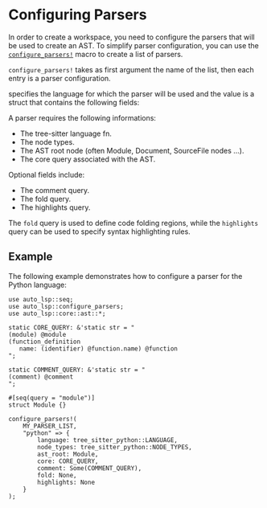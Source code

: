 # Configuring Parsers

In order to create a workspace, you need to configure the parsers that will be used to create an AST.
To simplify parser configuration, you can use the [`configure_parsers!`](https://docs.rs/auto-lsp/latest/auto_lsp/macro.configure_parsers.html) macro to create a list of parsers.

`configure_parsers!` takes as first argument the name of the list, then each entry is a parser configuration.

specifies the language for which the parser will be used and the value is a struct that contains the following fields:

A parser requires the following informations:
 - The tree-sitter language fn.
 - The node types.
 - The AST root node (often Module, Document, SourceFile nodes ...).
 - The core query associated with the AST.

Optional fields include:
 - The comment query.
 - The fold query.
 - The highlights query.

The `fold` query is used to define code folding regions, while the `highlights` query can be used to specify syntax highlighting rules.

## Example

The following example demonstrates how to configure a parser for the Python language:

```rust, ignore
use auto_lsp::seq;
use auto_lsp::configure_parsers;
use auto_lsp::core::ast::*;

static CORE_QUERY: &'static str = "
(module) @module
(function_definition
   name: (identifier) @function.name) @function
";

static COMMENT_QUERY: &'static str = "
(comment) @comment
";

#[seq(query = "module")]
struct Module {}

configure_parsers!(
    MY_PARSER_LIST,
    "python" => {
        language: tree_sitter_python::LANGUAGE,
        node_types: tree_sitter_python::NODE_TYPES,
        ast_root: Module,
        core: CORE_QUERY,
        comment: Some(COMMENT_QUERY),
        fold: None,
        highlights: None
    }
);

```
